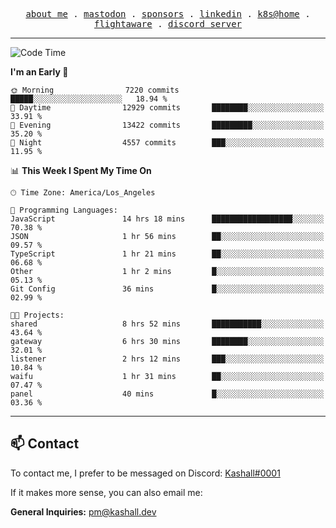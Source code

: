 <p align="center">
  <samp>
    <a href="https://jordanjones.org/">about me</a> .
    <a href="https://mastodon.social/@kashall">mastodon</a> .
    <a href="https://github.com/sponsors/kashalls">sponsors</a> .
    <a href="https://linkedin.com/in/jordpjones">linkedin</a> .
    <a href="https://github.com/kashalls/home-cluster">k8s@home</a> .
    <a href="https://flightaware.com/adsb/stats/user/kashalls">flightaware</a> .
    <a href="https://discord.gg/ctgrp8k">discord server</a>
  </samp>
</p>

---

<!--START_SECTION:waka-->
![Code Time](http://img.shields.io/badge/Code%20Time-1%2C334%20hrs%2039%20mins-blue)

**I'm an Early 🐤** 

```text
🌞 Morning                7220 commits        █████░░░░░░░░░░░░░░░░░░░░   18.94 % 
🌆 Daytime                12929 commits       ████████░░░░░░░░░░░░░░░░░   33.91 % 
🌃 Evening                13422 commits       █████████░░░░░░░░░░░░░░░░   35.20 % 
🌙 Night                  4557 commits        ███░░░░░░░░░░░░░░░░░░░░░░   11.95 % 
```


📊 **This Week I Spent My Time On** 

```text
🕑︎ Time Zone: America/Los_Angeles

💬 Programming Languages: 
JavaScript               14 hrs 18 mins      ██████████████████░░░░░░░   70.38 % 
JSON                     1 hr 56 mins        ██░░░░░░░░░░░░░░░░░░░░░░░   09.57 % 
TypeScript               1 hr 21 mins        ██░░░░░░░░░░░░░░░░░░░░░░░   06.68 % 
Other                    1 hr 2 mins         █░░░░░░░░░░░░░░░░░░░░░░░░   05.13 % 
Git Config               36 mins             █░░░░░░░░░░░░░░░░░░░░░░░░   02.99 % 

🐱‍💻 Projects: 
shared                   8 hrs 52 mins       ███████████░░░░░░░░░░░░░░   43.64 % 
gateway                  6 hrs 30 mins       ████████░░░░░░░░░░░░░░░░░   32.01 % 
listener                 2 hrs 12 mins       ███░░░░░░░░░░░░░░░░░░░░░░   10.84 % 
waifu                    1 hr 31 mins        ██░░░░░░░░░░░░░░░░░░░░░░░   07.47 % 
panel                    40 mins             █░░░░░░░░░░░░░░░░░░░░░░░░   03.36 % 
```


<!--END_SECTION:waka-->

---

## 📫 Contact

To contact me, I prefer to be messaged on Discord:  [Kashall#0001](https://discord.com/users/201077739589992448)

If it makes more sense, you can also email me:

**General Inquiries:** pm@kashall.dev  
